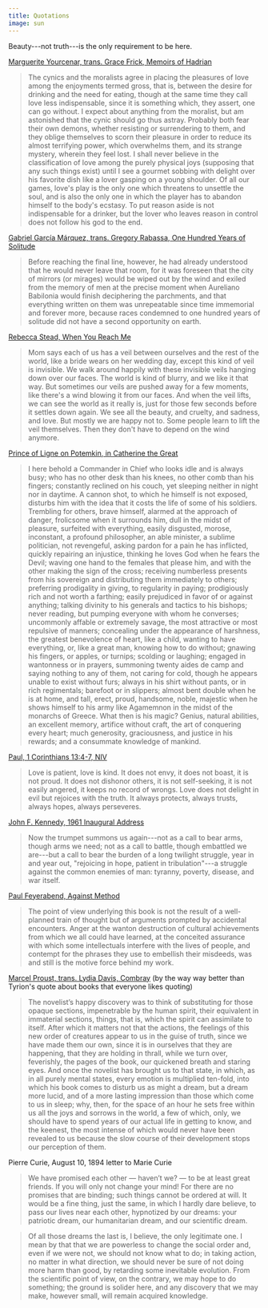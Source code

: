 ```yaml
---
title: Quotations
image: sun
---
```


Beauty---not truth---is the only requirement to be here.

[Marguerite Yourcenar, trans. Grace Frick, Memoirs of Hadrian](https://www.goodreads.com/book/show/12172.Memoirs_of_Hadrian)

> The cynics and the moralists agree in placing the pleasures of love among the enjoyments termed gross, that is, between the desire for drinking and the need for eating, though at the same time they call love less indispensable, since it is something which, they assert, one can go without. I expect about anything from the moralist, but am astonished that the cynic should go thus astray. Probably both fear their own demons, whether resisting or surrendering to them, and they oblige themselves to scorn their pleasure in order to reduce its almost terrifying power, which overwhelms them, and its strange mystery, wherein they feel lost. I shall never believe in the classification of love among the purely physical joys (supposing that any such things exist) until I see a gourmet sobbing with delight over his favorite dish like a lover gasping on a young shoulder. Of all our games, love's play is the only one which threatens to unsettle the soul, and is also the only one in which the player has to abandon himself to the body's ecstasy. To put reason aside is not indispensable for a drinker, but the lover who leaves reason in control does not follow his god to the end.

[Gabriel Garc&iacute;a M&aacute;rquez, trans. Gregory Rabassa, One Hundred Years of Solitude](https://www.goodreads.com/book/show/320.One_Hundred_Years_of_Solitude)

> Before reaching the final line, however, he had already understood that he would never leave that room, for it was foreseen that the city of mirrors (or mirages) would be wiped out by the wind and exiled from the memory of men at the precise moment when Aureliano Babilonia would finish deciphering the parchments, and that everything written on them was unrepeatable since time immemorial and forever more, because races condemned to one hundred years of solitude did not have a second opportunity on earth.

[Rebecca Stead, When You Reach Me](https://www.goodreads.com/book/show/5310515-when-you-reach-me)

> Mom says each of us has a veil between ourselves and the rest of the world, like a bride wears on her wedding day, except this kind of veil is invisible. We walk around happily with these invisible veils hanging down over our faces. The world is kind of blurry, and we like it that way. But sometimes our veils are pushed away for a few moments, like there's a wind blowing it from our faces. And when the veil lifts, we can see the world as it really is, just for those few seconds before it settles down again. We see all the beauty, and cruelty, and sadness, and love. But mostly we are happy not to. Some people learn to lift the veil themselves. Then they don't have to depend on the wind anymore.

[Prince of Ligne on Potemkin, in Catherine the Great](https://www.goodreads.com/book/show/11333960-catherine-the-great)

> I here behold a Commander in Chief who looks idle and is always busy; who has no other desk than his knees, no other comb than his fingers; constantly reclined on his couch, yet sleeping neither in night nor in daytime. A cannon shot, to which he himself is not exposed, disturbs him with the idea that it costs the life of some of his soldiers. Trembling for others, brave himself, alarmed at the approach of danger, frolicsome when it surrounds him, dull in the midst of pleasure, surfeited with everything, easily disgusted, morose, inconstant, a profound philosopher, an able minister, a sublime politician, not revengeful, asking pardon for a pain he has inflicted, quickly repairing an injustice, thinking he loves God when he fears the Devil; waving one hand to the females that please him, and with the other making the sign of the cross; receiving numberless presents from his sovereign and distributing them immediately to others; preferring prodigality in giving, to regularity in paying; prodigiously rich and not worth a farthing; easily prejudiced in favor of or against anything; talking divinity to his generals and tactics to his bishops; never reading, but pumping everyone with whom he converses; uncommonly affable or extremely savage, the most attractive or most repulsive of manners; concealing under the appearance of harshness, the greatest benevolence of heart, like a child, wanting to have everything, or, like a great man, knowing how to do without; gnawing his fingers, or apples, or turnips; scolding or laughing; engaged in wantonness or in prayers, summoning twenty aides de camp and saying nothing to any of them, not caring for cold, though he appears unable to exist without furs; always in his shirt without pants, or in rich regimentals; barefoot or in slippers; almost bent double when he is at home, and tall, erect, proud, handsome, noble, majestic when he shows himself to his army like Agamemnon in the midst of the monarchs of Greece. What then is his magic? Genius, natural abilities, an excellent memory, artifice without craft, the art of conquering every heart; much generosity, graciousness, and justice in his rewards; and a consummate knowledge of mankind.

[Paul, 1 Corinthians 13:4-7, NIV](https://www.biblegateway.com/passage/?search=1%20Corinthians+13&version=NIV)

> Love is patient, love is kind. It does not envy, it does not boast, it is not proud. It does not dishonor others, it is not self-seeking, it is not easily angered, it keeps no record of wrongs. Love does not delight in evil but rejoices with the truth. It always protects, always trusts, always hopes, always perseveres.

[John F. Kennedy, 1961 Inaugural Address](https://www.archives.gov/milestone-documents/president-john-f-kennedys-inaugural-address)

> Now the trumpet summons us again---not as a call to bear arms, though arms we need; not as a call to battle, though embattled we are---but a call to bear the burden of a long twilight struggle, year in and year out, "rejoicing in hope, patient in tribulation"---a struggle against the common enemies of man: tyranny, poverty, disease, and war itself.

[Paul Feyerabend, Against Method](https://www.goodreads.com/book/show/137979.Against_Method)

> The point of view underlying this book is not the result of a well-planned train of thought but of arguments prompted by accidental encounters. Anger at the wanton destruction of cultural achievements from which we all could have learned, at the conceited assurance with which some intellectuals interfere with the lives of people, and contempt for the phrases they use to embellish their misdeeds, was and still is the motive force behind my work.

[Marcel Proust, trans. Lydia Davis, Combray](https://www.goodreads.com/book/show/12749.Swann_s_Way) (by the way way better than Tyrion's quote about books that everyone likes quoting)

> The novelist’s happy discovery was to think of substituting for those opaque sections, impenetrable by the human spirit, their equivalent in immaterial sections, things, that is, which the spirit can assimilate to itself. After which it matters not that the actions, the feelings of this new order of creatures appear to us in the guise of truth, since we have made them our own, since it is in ourselves that they are happening, that they are holding in thrall, while we turn over, feverishly, the pages of the book, our quickened breath and staring eyes. And once the novelist has brought us to that state, in which, as in all purely mental states, every emotion is multiplied ten-fold, into which his book comes to disturb us as might a dream, but a dream more lucid, and of a more lasting impression than those which come to us in sleep; why, then, for the space of an hour he sets free within us all the joys and sorrows in the world, a few of which, only, we should have to spend years of our actual life in getting to know, and the keenest, the most intense of which would never have been revealed to us because the slow course of their development stops our perception of them.

Pierre Curie, August 10, 1894 letter to Marie Curie

> We have promised each other — haven’t we? — to be at least great friends. If you will only not change your mind! For there are no promises that are binding; such things cannot be ordered at will. It would be a fine thing, just the same, in which I hardly dare believe, to pass our lives near each other, hypnotized by our dreams: your patriotic dream, our humanitarian dream, and our scientific dream.

> Of all those dreams the last is, I believe, the only legitimate one. I mean by that that we are powerless to change the social order and, even if we were not, we should not know what to do; in taking action, no matter in what direction, we should never be sure of not doing more harm than good, by retarding some inevitable evolution. From the scientific point of view, on the contrary, we may hope to do something; the ground is solider here, and any discovery that we may make, however small, will remain acquired knowledge.

